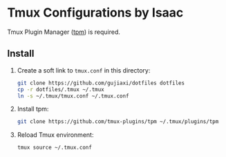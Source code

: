 Tmux Configurations by Isaac
=====

Tmux Plugin Manager ([tpm](https://github.com/tmux-plugins/tpm)) is required.

## Install

1. Create a soft link to `tmux.conf` in this directory:

   ``` sh
   git clone https://github.com/gujiaxi/dotfiles dotfiles
   cp -r dotfiles/.tmux ~/.tmux
   ln -s ~/.tmux/tmux.conf ~/.tmux.conf
   ```

2. Install tpm:

   ``` sh
   git clone https://github.com/tmux-plugins/tpm ~/.tmux/plugins/tpm
   ```

3. Reload Tmux environment:

   ``` sh
   tmux source ~/.tmux.conf
   ```
